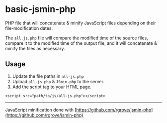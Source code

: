 # basic-jsmin-php

PHP file that will concatenate & minify JavaScript files depending on their file-modification dates.

The `all.js.php` file will compare the modified time of the source files, compare it to the modified time of the output file, and it will concatenate & minify the files as necessary.

## Usage

1. Update the file paths in `all-js.php`
2. Upload `all-js.php` & `JSmin.php` to the server.
3. Add the script tag to your HTML page.
```
<script src="path/to/js/all-js.php"></script>
```
---

JavaScript minification done with [https://github.com/rgrove/jsmin-php](https://github.com/rgrove/jsmin-php)